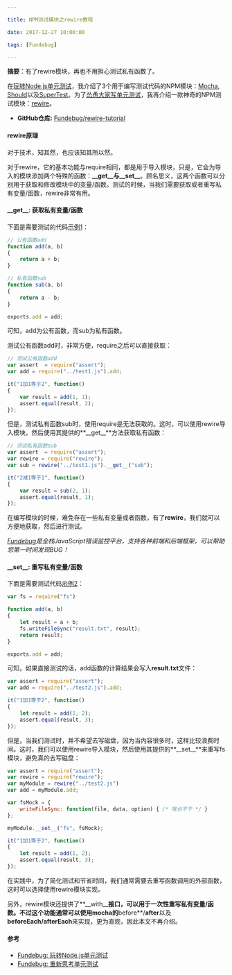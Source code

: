 ```yaml
---

title: NPM测试模块之rewire教程

date: 2017-12-27 10:00:00

tags: [Fundebug]

---
```


**摘要**：有了rewire模块，再也不用担心测试私有函数了。

<!-- more -->

在[玩转Node.js单元测试](https://blog.fundebug.com/2017/03/20/nodejs-unit-test/)，我介绍了3个用于编写测试代码的NPM模块：[Mocha](https://mochajs.org/), [Should](https://shouldjs.github.io/)以及[SuperTest](https://blog.fundebug.com/2017/03/20/nodejs-unit-test/)。为了[怂恿大家写单元测试](https://blog.fundebug.com/2017/12/20/rethinking-unit-test/)，我再介绍一款神奇的NPM测试模块：[rewire](https://github.com/jhnns/rewire)。

- **GitHub仓库:** [Fundebug/rewire-tutorial](https://github.com/Fundebug/rewire-tutorial)

#### rewire原理

对于技术，知其然，也应该知其所以然。

对于rewire，它的基本功能与require相同，都是用于导入模块，只是，它会为导入的模块添加两个特殊的函数：**\_\_get\_\_**与**\_\_set\_\_**。顾名思义，这两个函数可以分别用于获取和修改模块中的变量/函数。测试的时候，当我们需要获取或者重写私有变量/函数，rewire非常有用。


#### \_\_get\_\_: 获取私有变量/函数

下面是需要测试的代码[示例1](https://github.com/Fundebug/rewire-tutorial/blob/master/test1.js)：

```javascript
// 公有函数add
function add(a, b)
{
    return a + b;
}

// 私有函数sub
function sub(a, b)
{
	return a - b;
}

exports.add = add;
```

可知，add为公有函数，而sub为私有函数。

测试公有函数add时，非常方便，require之后可以直接获取：

```javascript
// 测试公有函数add
var assert  = require("assert");
var add = require("../test1.js").add;

it("1加1等于2", function()
{
    var result = add(1, 1);
    assert.equal(result, 2);
});
```

但是，测试私有函数sub时，使用require是无法获取的。这时，可以使用rewire导入模块，然后使用其提供的**\_\_get\_\_**方法获取私有函数：

```javascript
// 测试私有函数sub
var assert  = require("assert");
var rewire = require("rewire");
var sub = rewire("../test1.js").__get__("sub");

it("2减1等于1", function()
{
    var result = sub(2, 1);
    assert.equal(result, 1);
});
```

在编写模块的时候，难免存在一些私有变量或者函数，有了**rewire**，我们就可以方便地获取，然后进行测试。

*[Fundebug](https://fundebug.com)是全栈JavaScript错误监控平台，支持各种前端和后端框架，可以帮助您第一时间发现BUG！*

#### \_\_set\_\_: 重写私有变量/函数

下面是需要测试代码[示例2](https://github.com/Fundebug/rewire-tutorial/blob/master/test2.js)：

```javascript
var fs = require("fs")

function add(a, b)
{
    let result = a + b;
    fs.writeFileSync("result.txt", result);
    return result;
}

exports.add = add;
```

可知，如果直接测试的话，add函数的计算结果会写入**result.txt**文件：

```javascript
var assert = require("assert");
var add = require("../test2.js").add;

it("1加1等于2", function()
{
    let result = add(1, 2);
    assert.equal(result, 3);
});
```

但是，当我们测试时，并不希望去写磁盘，因为当内容很多时，这样比较浪费时间。这时，我们可以使用rewire导入模块，然后使用其提供的**\_\_set\_\_**来重写fs模块，避免真的去写磁盘：


```javascript
var assert = require("assert");
var rewire = require("rewire");
var myModule = rewire("../test2.js")
var add = myModule.add;

var fsMock = {
    writeFileSync: function(file, data, option) { /* 啥也不干 */ }
};

myModule.__set__("fs", fsMock);

it("1加1等于2", function()
{
    let result = add(1, 2);
    assert.equal(result, 3);
});
```

在实践中，为了简化测试和节省时间，我们通常需要去重写函数调用的外部函数，这时可以选择使用rewire模块实现。

另外，rewire模块还提供了**\_\_with\_\_**接口，可以用于一次性重写私有变量/函数。不过这个功能通常可以使用mocha的**before**/**after**以及**beforeEach/afterEach**来实现，更为直观，因此本文不再介绍。

#### 参考

- [Fundebug: 玩转Node.js单元测试](https://blog.fundebug.com/2017/03/20/nodejs-unit-test/)
- [Fundebug: 重新思考单元测试](https://blog.fundebug.com/2017/12/20/rethinking-unit-test/)
